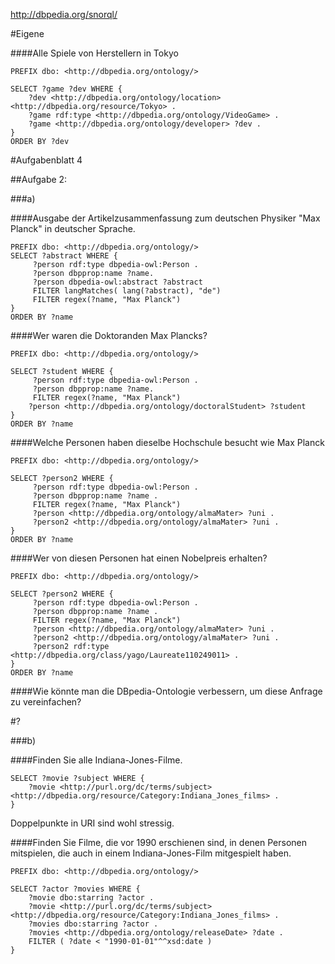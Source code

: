 http://dbpedia.org/snorql/

#Eigene

####Alle Spiele von Herstellern in Tokyo

```
PREFIX dbo: <http://dbpedia.org/ontology/>

SELECT ?game ?dev WHERE {
    ?dev <http://dbpedia.org/ontology/location> <http://dbpedia.org/resource/Tokyo> .
    ?game rdf:type <http://dbpedia.org/ontology/VideoGame> .
    ?game <http://dbpedia.org/ontology/developer> ?dev .
}
ORDER BY ?dev
```


#Aufgabenblatt 4

##Aufgabe 2:

###a)

####Ausgabe der Artikelzusammenfassung zum deutschen Physiker "Max Planck" in deutscher Sprache.

```
PREFIX dbo: <http://dbpedia.org/ontology/>
SELECT ?abstract WHERE {
     ?person rdf:type dbpedia-owl:Person .
     ?person dbpprop:name ?name.
     ?person dbpedia-owl:abstract ?abstract
     FILTER langMatches( lang(?abstract), "de")
     FILTER regex(?name, "Max Planck") 
}
ORDER BY ?name
```

####Wer waren die Doktoranden Max Plancks?

```
PREFIX dbo: <http://dbpedia.org/ontology/>

SELECT ?student WHERE {
     ?person rdf:type dbpedia-owl:Person .
     ?person dbpprop:name ?name.
     FILTER regex(?name, "Max Planck") 
    ?person <http://dbpedia.org/ontology/doctoralStudent> ?student
}
ORDER BY ?name
```

####Welche Personen haben dieselbe Hochschule besucht wie Max Planck

```
PREFIX dbo: <http://dbpedia.org/ontology/>

SELECT ?person2 WHERE {
     ?person rdf:type dbpedia-owl:Person .
     ?person dbpprop:name ?name .
     FILTER regex(?name, "Max Planck")
     ?person <http://dbpedia.org/ontology/almaMater> ?uni .
     ?person2 <http://dbpedia.org/ontology/almaMater> ?uni .
}
ORDER BY ?name
```

####Wer von diesen Personen hat einen Nobelpreis erhalten?

```
PREFIX dbo: <http://dbpedia.org/ontology/>

SELECT ?person2 WHERE {
     ?person rdf:type dbpedia-owl:Person .
     ?person dbpprop:name ?name .
     FILTER regex(?name, "Max Planck")
     ?person <http://dbpedia.org/ontology/almaMater> ?uni .
     ?person2 <http://dbpedia.org/ontology/almaMater> ?uni .
     ?person2 rdf:type <http://dbpedia.org/class/yago/Laureate110249011> .
}
ORDER BY ?name
``` 

####Wie könnte man die DBpedia-Ontologie verbessern, um diese Anfrage zu vereinfachen?

#?

###b)

####Finden Sie alle Indiana-Jones-Filme.
```
SELECT ?movie ?subject WHERE {
    ?movie <http://purl.org/dc/terms/subject> <http://dbpedia.org/resource/Category:Indiana_Jones_films> .
}
```

Doppelpunkte in URI sind wohl stressig.

####Finden Sie Filme, die vor 1990 erschienen sind, in denen Personen mitspielen, die auch in einem Indiana-Jones-Film mitgespielt haben.
```
PREFIX dbo: <http://dbpedia.org/ontology/>

SELECT ?actor ?movies WHERE {
    ?movie dbo:starring ?actor .
    ?movie <http://purl.org/dc/terms/subject> <http://dbpedia.org/resource/Category:Indiana_Jones_films> .
    ?movies dbo:starring ?actor .
    ?movies <http://dbpedia.org/ontology/releaseDate> ?date .
    FILTER ( ?date < "1990-01-01"^^xsd:date )
}
```